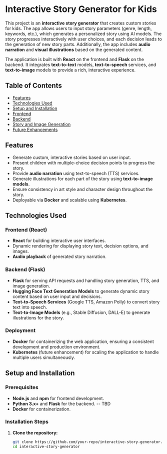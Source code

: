 # Interactive Story Generator for Kids

This project is an **interactive story generator** that creates custom stories for kids. The app allows users to input story parameters (genre, length, keywords, etc.), which generates a personalized story using AI models. The story progresses interactively with user choices, and each decision leads to the generation of new story parts. Additionally, the app includes **audio narration** and **visual illustrations** based on the generated content. 

The application is built with **React** on the frontend and **Flask** on the backend. It integrates **text-to-text** models, **text-to-speech** services, and **text-to-image** models to provide a rich, interactive experience.

## Table of Contents

- [Features](#features)
- [Technologies Used](#technologies-used)
- [Setup and Installation](#setup-and-installation)
- [Frontend](#frontend)
- [Backend](#backend)
- [Story and Image Generation](#story-and-image-generation)
- [Future Enhancements](#future-enhancements)

## Features

- Generate custom, interactive stories based on user input.
- Present children with multiple-choice decision points to progress the story.
- Provide **audio narration** using text-to-speech (TTS) services.
- Generate illustrations for each part of the story using **text-to-image models**.
- Ensure consistency in art style and character design throughout the story.
- Deployable via **Docker** and scalable using **Kubernetes**.

## Technologies Used

### Frontend (React)
- **React** for building interactive user interfaces.
- Dynamic rendering for displaying story text, decision options, and images.
- **Audio playback** of generated story narration.

### Backend (Flask)
- **Flask** for serving API requests and handling story generation, TTS, and image generation.
- **Hugging Face Text Generation Models** to generate dynamic story content based on user input and decisions.
- **Text-to-Speech Services** (Google TTS, Amazon Polly) to convert story text into speech.
- **Text-to-Image Models** (e.g., Stable Diffusion, DALL-E) to generate illustrations for the story.

### Deployment
- **Docker** for containerizing the web application, ensuring a consistent development and production environment.
- **Kubernetes** (future enhancement) for scaling the application to handle multiple users simultaneously.

## Setup and Installation

### Prerequisites
- **Node.js** and **npm** for frontend development.
- **Python 3.x+** and **Flask** for the backend.  -- TBD
- **Docker** for containerization.

### Installation Steps

1. **Clone the repository:**

   ```bash
   git clone https://github.com/your-repo/interactive-story-generator.git
   cd interactive-story-generator
